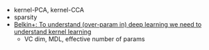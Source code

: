 * kernel-PCA, kernel-CCA
* sparsity
* [Belkin+: To understand (over-param in) deep learning we need to understand kernel learning](https://arxiv.org/abs/1802.01396)
  * VC dim, MDL, effective number of params
